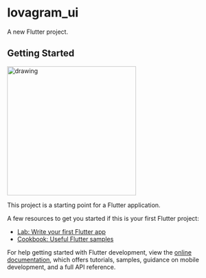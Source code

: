 # lovagram_ui

A new Flutter project.
## Getting Started

<img src="https://github.com/govindgurjar/lovagram_ui/assets/83970520/a8970579-44f1-4bca-83b8-65f1c02ccae4" alt="drawing" width="300"/>


This project is a starting point for a Flutter application.

A few resources to get you started if this is your first Flutter project:

- [Lab: Write your first Flutter app](https://docs.flutter.dev/get-started/codelab)
- [Cookbook: Useful Flutter samples](https://docs.flutter.dev/cookbook)

For help getting started with Flutter development, view the
[online documentation](https://docs.flutter.dev/), which offers tutorials,
samples, guidance on mobile development, and a full API reference.

